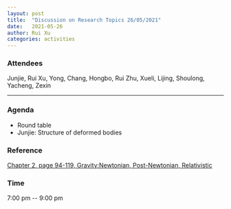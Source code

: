 ```yaml
---
layout: post
title:  "Discussion on Research Topics 26/05/2021"
date:   2021-05-26
author: Rui Xu
categories: activities
---
```



### Attendees

Junjie, Rui Xu, Yong, Chang, Hongbo, Rui Zhu, Xueli, Lijing, Shoulong, Yacheng, Zexin

---

### Agenda

- Round table
- Junjie: Structure of deformed bodies


### Reference

[Chapter 2, page 94-119, Gravity:Newtonian, Post-Newtonian, Relativistic](https://doi.org/10.1017/CBO9781139507486)



### Time

7:00 pm -- 9:00 pm
